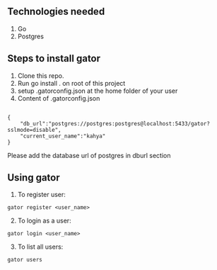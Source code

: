 ## Technologies needed
1. Go
2. Postgres

## Steps to install gator
1. Clone this repo.
2. Run go install . on root of this project
3. setup .gatorconfig.json at the home folder of your user
4. Content of .gatorconfig.json

```

{
    "db_url":"postgres://postgres:postgres@localhost:5433/gator?sslmode=disable",
    "current_user_name":"kahya"
}

```
Please add the database url of postgres in dburl section

## Using gator

1. To register user:
```
gator register <user_name>
```
2. To login as a user:
```
gator login <user_name>
```
3. To list all users:
```
gator users
```